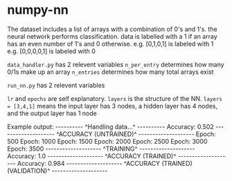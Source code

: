 # numpy-nn

The dataset includes a list of arrays with a combination of 0's and 1's. the neural network performs classification. data is labelled with a 1 if an array has an even number of 1's and 0 otherwise. 
e.g. [0,1,0,1] is labeled with 1
e.g. [0,0,0,0,1] is labeled with 0 


`data_handler.py` has 2 relevent variables
`n_per_entry` determines how many 0/1s make up an array
`n_entries` determines how many total arrays exist

`run_nn.py` has 2 relevent variables
 
`lr` and `epochs` are self explanatory. 
`layers` is the structure of the NN. `layers = [3,4,1]` means the input layer has 3 nodes, a hidden layer has 4 nodes, and the output layer has 1 node

Example output:
---------- ^Handling data...^ ----------
Accuracy: 0.502
-------------------- ^ACCURACY (UNTRAINED)^ --------------------
Epoch: 500
Epoch: 1000
Epoch: 1500
Epoch: 2000
Epoch: 2500
Epoch: 3000
Epoch: 3500
-------------------- ^TRAINING^ --------------------
Accuracy: 1.0
-------------------- ^ACCURACY (TRAINED)^ --------------------
Accuracy: 0.984
-------------------- ^ACCURACY (TRAINED) (VALIDATION)^ --------------------

